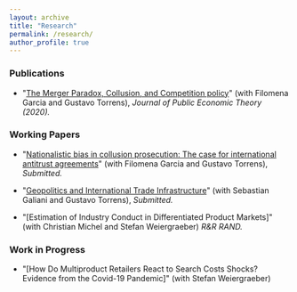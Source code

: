 ```yaml
---
layout: archive
title: "Research"
permalink: /research/
author_profile: true
---
```


### Publications

* "[The Merger Paradox, Collusion, and Competition policy](https://onlinelibrary.wiley.com/doi/abs/10.1111/jpet.12448)" (with Filomena Garcia and Gustavo Torrens), *Journal of Public Economic Theory (2020).*

### Working Papers

* "[Nationalistic bias in collusion prosecution: The case for international antitrust agreements](https://papers.ssrn.com/sol3/papers.cfm?abstract_id=2943073)" (with Filomena Garcia and Gustavo Torrens), *Submitted.*

* "[Geopolitics and International Trade Infrastructure](https://papers.ssrn.com/sol3/papers.cfm?abstract_id=3882736)" (with Sebastian Galiani and Gustavo Torrens), *Submitted.*

* "[Estimation of Industry Conduct in Differentiated Product Markets]" (with Christian Michel and Stefan Weiergraeber) *R&R RAND.*

### Work in Progress

* "[How Do Multiproduct Retailers React to Search Costs Shocks? Evidence from the Covid-19 Pandemic]" (with Stefan Weiergraeber)
